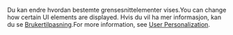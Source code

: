 <span data-ttu-id="89b0c-101">Du kan endre hvordan bestemte grensesnittelementer vises.</span><span class="sxs-lookup"><span data-stu-id="89b0c-101">You can change how certain UI elements are displayed.</span></span> <span data-ttu-id="89b0c-102">Hvis du vil ha mer informasjon, kan du se [Brukertilpasning](../ui-user-personalization.md).</span><span class="sxs-lookup"><span data-stu-id="89b0c-102">For more information, see [User Personalization](../ui-user-personalization.md).</span></span>
